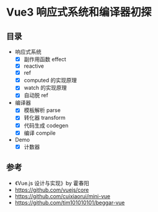 # Vue3 响应式系统和编译器初探

## 目录

- 响应式系统
    - [x] 副作用函数 effect
    - [x] reactive
    - [x] ref
    - [x] computed 的实现原理
    - [x] watch 的实现原理
    - [x] 自动脱 ref
- 编译器
    - [x] 模板解析 parse
    - [x] 转化器 transform
    - [x] 代码生成 codegen
    - [x] 编译 compile
- Demo
    - [x] 计数器
    
## 参考

- 《Vue.js 设计与实现》by 霍春阳
- https://github.com/vuejs/core
- https://github.com/cuixiaorui/mini-vue
- https://github.com/tim101010101/beggar-vue
